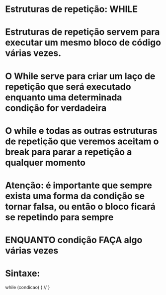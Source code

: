 # Estruturas de repetição: WHILE

# Estruturas de repetição servem para executar um mesmo bloco de código várias vezes.

# O While serve para criar um laço de repetição que será executado enquanto uma determinada condição for verdadeira

# O while e todas as outras estruturas de repetição que veremos aceitam o break para parar a repetição a qualquer momento

# Atenção: é importante que sempre exista uma forma da condição se tornar falsa, ou então o bloco ficará se repetindo para sempre

# ENQUANTO condição FAÇA algo várias vezes

# Sintaxe:

while (condicao) {
    //
}